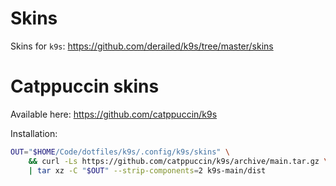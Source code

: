 # Skins

Skins for `k9s`: https://github.com/derailed/k9s/tree/master/skins

# Catppuccin skins

Available here: https://github.com/catppuccin/k9s

Installation:

```sh
OUT="$HOME/Code/dotfiles/k9s/.config/k9s/skins" \
    && curl -Ls https://github.com/catppuccin/k9s/archive/main.tar.gz \
    | tar xz -C "$OUT" --strip-components=2 k9s-main/dist
```
